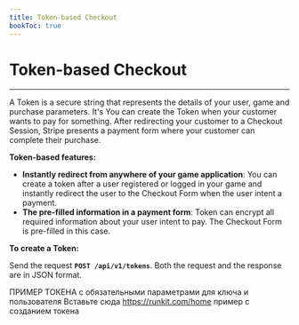 ```yaml
---
title: Token-based Checkout
bookToc: true
---
```


# Token-based Checkout
***

A Token is a secure string that represents the details of your user, game and purchase parameters. It's You can create the Token when your customer wants to pay for something. After redirecting your customer to a Checkout Session, Stripe presents a payment form where your customer can complete their purchase.

**Token-based features:**

* **Instantly redirect from anywhere of your game application**: You can create a token after a user registered or logged in your game and instantly redirect the user to the Checkout Form when the user intent a payment.
* **The pre-filled information in a payment form**: Token can encrypt all required information about your user intent to pay. The Checkout Form is pre-filled in this case.

**To create a Token:**

Send the request **`POST /api/v1/tokens`**. Both the request and the response are in JSON format.

ПРИМЕР ТОКЕНА с обязательными параметрами для ключа и пользователя Вставьте сюда https://runkit.com/home пример с созданием токена
